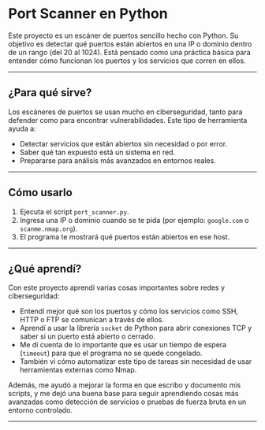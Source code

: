 # Port Scanner en Python

Este proyecto es un escáner de puertos sencillo hecho con Python. Su objetivo es detectar qué puertos están abiertos en una IP o dominio dentro de un rango (del 20 al 1024). Está pensado como una práctica básica para entender cómo funcionan los puertos y los servicios que corren en ellos.

---

## ¿Para qué sirve?

Los escáneres de puertos se usan mucho en ciberseguridad, tanto para defender como para encontrar vulnerabilidades. Este tipo de herramienta ayuda a:

- Detectar servicios que están abiertos sin necesidad o por error.
- Saber qué tan expuesto está un sistema en red.
- Prepararse para análisis más avanzados en entornos reales.

---

## Cómo usarlo

1. Ejecuta el script `port_scanner.py`.
2. Ingresa una IP o dominio cuando se te pida (por ejemplo: `google.com` o `scanme.nmap.org`).
3. El programa te mostrará qué puertos están abiertos en ese host.

---

## ¿Qué aprendí?

Con este proyecto aprendí varias cosas importantes sobre redes y ciberseguridad:

- Entendí mejor qué son los puertos y cómo los servicios como SSH, HTTP o FTP se comunican a través de ellos.
- Aprendí a usar la librería `socket` de Python para abrir conexiones TCP y saber si un puerto está abierto o cerrado.
- Me di cuenta de lo importante que es usar un tiempo de espera (`timeout`) para que el programa no se quede congelado.
- También vi cómo automatizar este tipo de tareas sin necesidad de usar herramientas externas como Nmap.

Además, me ayudó a mejorar la forma en que escribo y documento mis scripts, y me dejó una buena base para seguir aprendiendo cosas más avanzadas como detección de servicios o pruebas de fuerza bruta en un entorno controlado.

---


